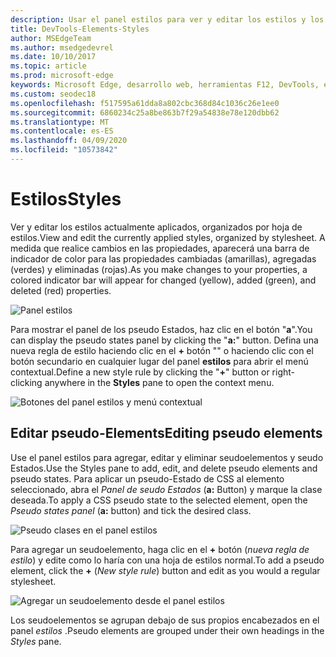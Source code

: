 ```yaml
---
description: Usar el panel estilos para ver y editar los estilos y los seudoelementos aplicados actualmente
title: DevTools-Elements-Styles
author: MSEdgeTeam
ms.author: msedgedevrel
ms.date: 10/10/2017
ms.topic: article
ms.prod: microsoft-edge
keywords: Microsoft Edge, desarrollo web, herramientas F12, DevTools, elementos, estilos, seudo provincia, pseudo Classe, seudoelemento
ms.custom: seodec18
ms.openlocfilehash: f517595a61dda8a802cbc368d84c1036c26e1ee0
ms.sourcegitcommit: 6860234c25a8be863b7f29a54838e78e120dbb62
ms.translationtype: MT
ms.contentlocale: es-ES
ms.lasthandoff: 04/09/2020
ms.locfileid: "10573842"
---
```

# <span data-ttu-id="4a147-104">Estilos</span><span class="sxs-lookup"><span data-stu-id="4a147-104">Styles</span></span>
<span data-ttu-id="4a147-105">Ver y editar los estilos actualmente aplicados, organizados por hoja de estilos.</span><span class="sxs-lookup"><span data-stu-id="4a147-105">View and edit the currently applied styles, organized by stylesheet.</span></span>  <span data-ttu-id="4a147-106">A medida que realice cambios en las propiedades, aparecerá una barra de indicador de color para las propiedades cambiadas (amarillas), agregadas (verdes) y eliminadas (rojas).</span><span class="sxs-lookup"><span data-stu-id="4a147-106">As you make changes to your properties, a colored indicator bar will appear for changed (yellow), added (green), and deleted (red) properties.</span></span>

![Panel estilos](../media/elements_styles.png)

<span data-ttu-id="4a147-108">Para mostrar el panel de los pseudo Estados, haz clic en el botón "**a**".</span><span class="sxs-lookup"><span data-stu-id="4a147-108">You can display the pseudo states panel by clicking the "**a:**" button.</span></span> <span data-ttu-id="4a147-109">Defina una nueva regla de estilo haciendo clic en el **+** botón "" o haciendo clic con el botón secundario en cualquier lugar del panel **estilos** para abrir el menú contextual.</span><span class="sxs-lookup"><span data-stu-id="4a147-109">Define a new style rule by clicking the "**+**" button or right-clicking anywhere in the **Styles** pane to open the context menu.</span></span>

![Botones del panel estilos y menú contextual](../media/elements_styles_buttons.png)

## <span data-ttu-id="4a147-111">Editar pseudo-Elements</span><span class="sxs-lookup"><span data-stu-id="4a147-111">Editing pseudo elements</span></span>

<span data-ttu-id="4a147-112">Use el panel estilos para agregar, editar y eliminar seudoelementos y seudo Estados.</span><span class="sxs-lookup"><span data-stu-id="4a147-112">Use the Styles pane to add, edit, and delete pseudo elements and pseudo states.</span></span> <span data-ttu-id="4a147-113">Para aplicar un pseudo-Estado de CSS al elemento seleccionado, abra el *Panel de seudo Estados* (**a:** Button) y marque la clase deseada.</span><span class="sxs-lookup"><span data-stu-id="4a147-113">To apply a CSS pseudo state to the selected element, open the *Pseudo states panel* (**a:** button) and tick the desired class.</span></span>

![Pseudo clases en el panel estilos](../media/elements_styles_pseudo_states.png)

<span data-ttu-id="4a147-115">Para agregar un seudoelemento, haga clic en el **+** botón (*nueva regla de estilo*) y edite como lo haría con una hoja de estilos normal.</span><span class="sxs-lookup"><span data-stu-id="4a147-115">To add a pseudo element, click the **+** (*New style rule*) button and edit as you would a regular stylesheet.</span></span>

![Agregar un seudoelemento desde el panel estilos](../media/elements_styles_pseudo_element.png)

<span data-ttu-id="4a147-117">Los seudoelementos se agrupan debajo de sus propios encabezados en el panel *estilos* .</span><span class="sxs-lookup"><span data-stu-id="4a147-117">Pseudo elements are grouped under their own headings in the *Styles* pane.</span></span>
